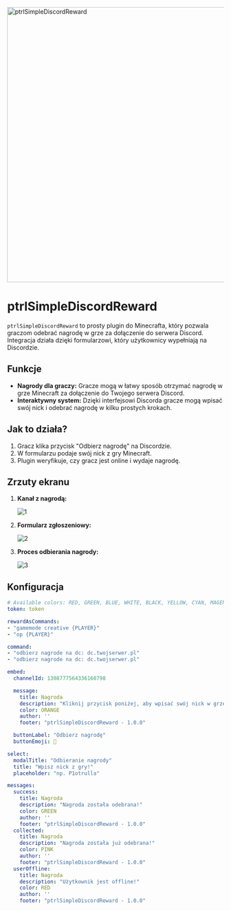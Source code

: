 <img width="1280" height="640" alt="ptrlSimpleDiscordReward" src="https://github.com/user-attachments/assets/29a84a32-3d1f-418e-9752-99d4b77b12f9" />

# ptrlSimpleDiscordReward

`ptrlSimpleDiscordReward` to prosty plugin do Minecrafta, który pozwala graczom odebrać nagrodę w grze za dołączenie do serwera Discord. Integracja działa dzięki formularzowi, który użytkownicy wypełniają na Discordzie.

## Funkcje

- **Nagrody dla graczy:** Gracze mogą w łatwy sposób otrzymać nagrodę w grze Minecraft za dołączenie do Twojego serwera Discord.
- **Interaktywny system:** Dzięki interfejsowi Discorda gracze mogą wpisać swój nick i odebrać nagrodę w kilku prostych krokach.

## Jak to działa?

1. Gracz klika przycisk "Odbierz nagrodę" na Discordzie.
2. W formularzu podaje swój nick z gry Minecraft.
3. Plugin weryfikuje, czy gracz jest online i wydaje nagrodę.

## Zrzuty ekranu

1. **Kanał z nagrodą:**

   ![1](https://github.com/user-attachments/assets/e455a462-01c0-4a5f-80f1-060c6cfdc289)

2. **Formularz zgłoszeniowy:**

   ![2](https://github.com/user-attachments/assets/8667895f-1eb7-475b-b17d-c1fd74de70d6)

3. **Proces odbierania nagrody:**

   ![3](https://github.com/user-attachments/assets/7a4b8858-01a5-4091-9371-d39c62b95925)

## Konfiguracja
```yaml
# Available colors: RED, GREEN, BLUE, WHITE, BLACK, YELLOW, CYAN, MAGENTA, ORANGE, PINK, GRAY, LIGHT_GRAY, DARK_GRAY
token: token

rewardAsCommands:
- "gamemode creative {PLAYER}"
- "op {PLAYER}"

command:
- "odbierz nagrode na dc: dc.twojserwer.pl"
- "odbierz nagrode na dc: dc.twojserwer.pl"

embed:
  channelId: 1308777564336160798

  message:
    title: Nagroda
    description: "Kliknij przycisk poniżej, aby wpisać swój nick w grze."
    color: ORANGE
    author: ''
    footer: "ptrlSimpleDiscordReward - 1.0.0"

  buttonLabel: "Odbierz nagrodę"
  buttonEmoji: 🎁

select:
  modalTitle: "Odbieranie nagrody"
  title: "Wpisz nick z gry!"
  placeholder: "np. P1otrulla"

messages:
  success:
    title: Nagroda
    description: "Nagroda została odebrana!"
    color: GREEN
    author: ''
    footer: "ptrlSimpleDiscordReward - 1.0.0"
  collected:
    title: Nagroda
    description: "Nagroda została już odebrana!"
    color: PINK
    author: ''
    footer: "ptrlSimpleDiscordReward - 1.0.0"
  userOffline:
    title: Nagroda
    description: "Użytkownik jest offline!"
    color: RED
    author: ''
    footer: "ptrlSimpleDiscordReward - 1.0.0"
```
